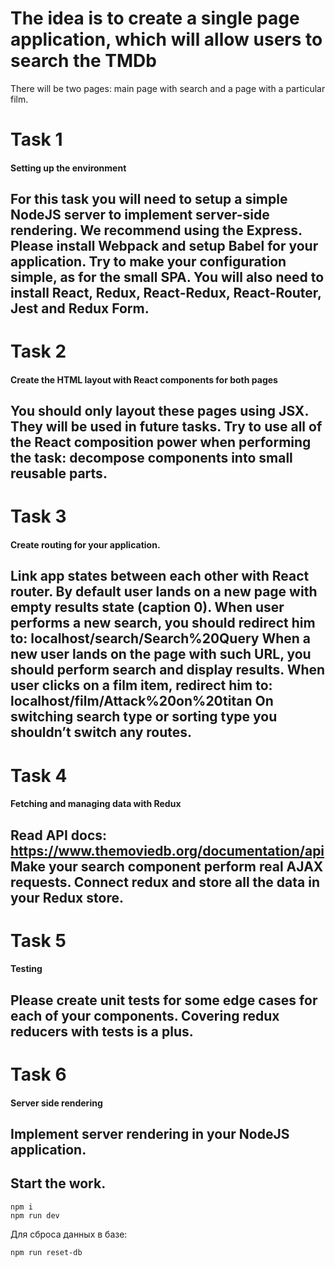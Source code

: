 # The idea is to create a single page application, which will allow users to search the TMDb
  There will be two pages: main page with search and a page with a particular film.

Task 1
=====================
#### Setting up the environment

   For this task you will need to setup a simple NodeJS server to implement
   server-side rendering. We recommend using the Express.
   Please install Webpack and setup Babel for your application.
   Try to make your configuration simple, as for the small SPA.
   You will also need to install React, Redux, React-Redux, React-Router, Jest
   and Redux Form.
---
Task 2
=================
#### Create the HTML layout with React components for both pages

   You should only layout these pages using JSX. They will be used in future
   tasks.
   Try to use all of the React composition power when performing the task:
   decompose components into small reusable parts.
---
Task 3
=================
#### Create routing for your application.

   Link app states between each other with React router.
   By default user lands on a new page with empty results state (caption 0).
   When user performs a new search, you should redirect him to:
   localhost/search/Search%20Query
   When a new user lands on the page with such URL, you should perform
   search and display results.
   When user clicks on a film item, redirect him to:
   localhost/film/Attack%20on%20titan
   On switching search type or sorting type you shouldn’t switch any routes.
---

Task 4
=================
#### Fetching and managing data with Redux

   Read  API docs:
   https://www.themoviedb.org/documentation/api
   Make your search component perform real AJAX requests.
   Connect redux and store all the data in your Redux store.
---

Task 5
=================
#### Testing

   Please create unit tests for some edge cases for each of your components.
   Covering redux reducers with tests is a plus.
---
Task 6
=================
#### Server side rendering

   Implement server rendering in your NodeJS application.
---

## Start the work.
```
npm i
npm run dev
```

Для сброса данных в базе:
```
npm run reset-db
```
